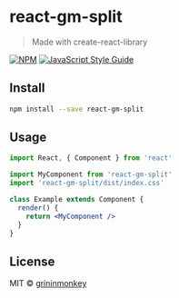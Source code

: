 # react-gm-split

> Made with create-react-library

[![NPM](https://img.shields.io/npm/v/react-gm-split.svg)](https://www.npmjs.com/package/react-gm-split) [![JavaScript Style Guide](https://img.shields.io/badge/code_style-standard-brightgreen.svg)](https://standardjs.com)

## Install

```bash
npm install --save react-gm-split
```

## Usage

```jsx
import React, { Component } from 'react'

import MyComponent from 'react-gm-split'
import 'react-gm-split/dist/index.css'

class Example extends Component {
  render() {
    return <MyComponent />
  }
}
```

## License

MIT © [grininmonkey](https://github.com/grininmonkey)
